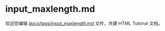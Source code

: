 input_maxlength.md
===

欢迎您编辑 <a target="__blank" href="https://github.com/jaywcjlove/html-tutorial/blob/main/docs/tags/input_maxlength.md">docs/tags/input_maxlength.md</a> 文件，共建 HTML Tutorial 文档。